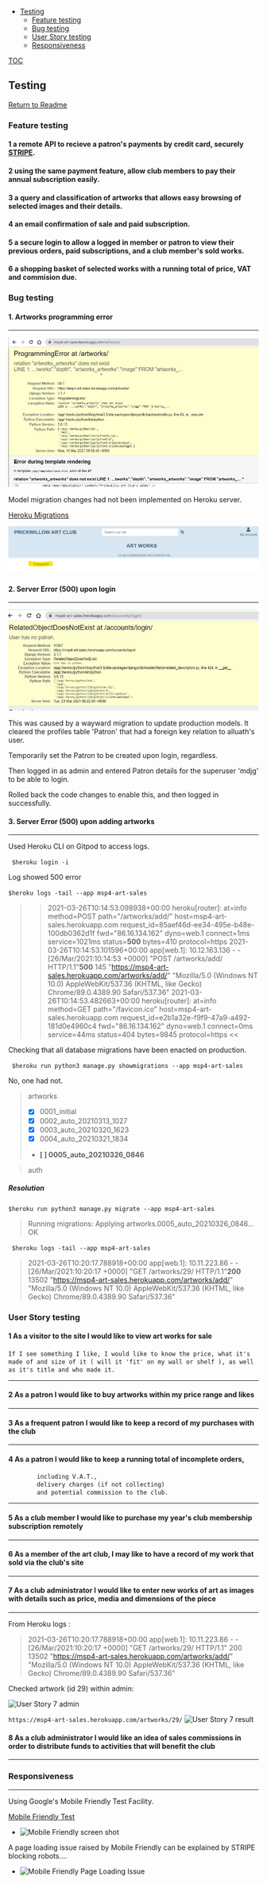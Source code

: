 - [Testing](#testing)
  * [Feature testing](#feature-testing)
  * [Bug testing](#bug-testing)
  * [User Story testing](#user-story-testing)
  * [Responsiveness](#responsiveness)

[TOC](http://ecotrust-canada.github.io/markdown-toc/)

## Testing

[Return to Readme](../../README.md#testing)

### Feature testing

#### 1  a remote API to recieve a patron's payments by credit card, securely [STRIPE](https://stripe.com/gb).

#### 2  using the same payment feature, allow club members to pay their annual subscription easily.

#### 3  a query and classification of artworks that allows easy browsing of selected images and their details.

#### 4  an email confirmation of sale and paid subscription.

#### 5  a secure login to allow a logged in member or patron to view their previous orders, paid subscriptions, and a club member's sold works.

#### 6  a shopping basket of selected works with a running total of price, VAT and commision due.


### Bug testing

#### 1. Artworks programming error
---
![Artworks Error](heroku_artworks_debug_error1.jpg)

Model migration changes had not been implemented on Heroku server.

[Heroku Migrations](heroku_artworks_debug_error.txt)

![Artworks error fixed](heroku_artworks_fixed.jpg)

#### 2. Server Error (500) upon login
---
![Server 500 Error](server_500_login_error.jpg)

This was caused by a wayward migration to update production models.
It cleared the profiles table 'Patron' that had a foreign key relation to alluath's user.

Temporarily set the Patron to be created upon login, regardless.

Then logged in as admin and entered Patron details for  the superuser 'mdjg' to be able to login.

Rolled back the code changes to enable this, and then logged in successfully.

#### 3. Server Error (500) upon adding artworks
---
Used Heroku CLI on Gitpod to access logs.

``` $heroku login -i```

Log showed 500 error

``` $heroku logs -tail --app msp4-art-sales ```

>> 2021-03-26T10:14:53.098938+00:00 heroku[router]: at=info method=POST path="/artworks/add/" host=msp4-art-sales.herokuapp.com request_id=85aef46d-ee34-495e-b48e-100db0362d1f fwd="86.16.134.162" dyno=web.1 connect=1ms service=1021ms status=**500** bytes=410 protocol=https
2021-03-26T10:14:53.101596+00:00 app[web.1]: 10.12.163.136 - - [26/Mar/2021:10:14:53 +0000] "POST /artworks/add/ HTTP/1.1"**500** 145 "https://msp4-art-sales.herokuapp.com/artworks/add/" "Mozilla/5.0 (Windows NT 10.0) AppleWebKit/537.36 (KHTML, like Gecko) Chrome/89.0.4389.90 Safari/537.36"
2021-03-26T10:14:53.482663+00:00 heroku[router]: at=info method=GET path="/favicon.ico" host=msp4-art-sales.herokuapp.com request_id=e2b1a32e-f9f9-47a9-a492-181d0e4960c4 fwd="86.16.134.162" dyno=web.1 connect=0ms service=44ms status=404 bytes=9845 protocol=https
<<

Checking that all database migrations have been enacted on production.

``` $heroku run python3 manage.py showmigrations --app msp4-art-sales```

No, one had not.


>artworks
>- [X] 0001_initial
>- [X] 0002_auto_20210313_1027
>- [X] 0003_auto_20210320_1623
>- [X] 0004_auto_20210321_1834
>- **[ ] 0005_auto_20210326_0846**

>auth

##### Resolution
``` $heroku run python3 manage.py migrate --app msp4-art-sales ```

>Running migrations:
  Applying artworks.0005_auto_20210326_0846... OK
  
``` $heroku logs -tail --app msp4-art-sales```

>2021-03-26T10:20:17.788918+00:00 app[web.1]: 10.11.223.86 - - [26/Mar/2021:10:20:17 +0000] "GET /artworks/29/ HTTP/1.1"**200** 13502 "https://msp4-art-sales.herokuapp.com/artworks/add/" "Mozilla/5.0 (Windows NT 10.0) AppleWebKit/537.36 (KHTML, like Gecko) Chrome/89.0.4389.90 Safari/537.36"



### User Story testing

#### 1 As a visitor to the site I would like to view art works for sale
    If I see something I like, I would like to know the price, what it's made of and size of it ( will it 'fit' on my wall or shelf ), as well as it's title and who made it.
---
#### 2 As a patron I would like to buy artworks within my price range and likes
---
#### 3 As a frequent patron I would like to keep a record of my purchases with the club
---
#### 4 As a patron I would like to keep a running total of incomplete orders,
            including V.A.T.,
            delivery charges (if not collecting)
            and potential commission to the club.
---
#### 5 As a club member I would like to purchase my year's club membership subscription remotely
---
#### 6 As a member of the art club, I may like to have a record of my work that sold via the club's site
---
#### 7 As a club administrator I would like to enter new works of art as images with details such as price, media and dimensions of the piece
---
From Heroku logs :
> 2021-03-26T10:20:17.788918+00:00 app[web.1]: 10.11.223.86 - - 
>[26/Mar/2021:10:20:17 +0000] "GET /artworks/29/ HTTP/1.1" 200 13502 "https://msp4-art-sales.herokuapp.com/artworks/add/" "Mozilla/5.0 (Windows NT 10.0) AppleWebKit/537.36 (KHTML, like Gecko) Chrome/89.0.4389.90 Safari/537.36"

Checked artwork (id 29) within admin:

![User Story 7 admin](user_story7_admin.jpg)

```https://msp4-art-sales.herokuapp.com/artworks/29/```
![User Story 7 result](user_story7_result.jpg)

#### 8 As a club administrator I would like an idea of sales commissions in order to distribute funds to activities that will benefit the club
---

### Responsiveness
---
Using Google's Mobile Friendly Test Facility.

[Mobile Friendly Test](https://search.google.com/test/mobile-friendly?id=cQq8QMNS74JlrS_CK1sQFg)

- ![Mobile Friendly screen shot](mobile_friendly_test.jpg)

A page loading issue raised by Mobile Friendly can be explained by STRIPE blocking robots....

- ![Mobile Friendly Page Loading Issue](mobile-friendly-load-issue.jpg)

